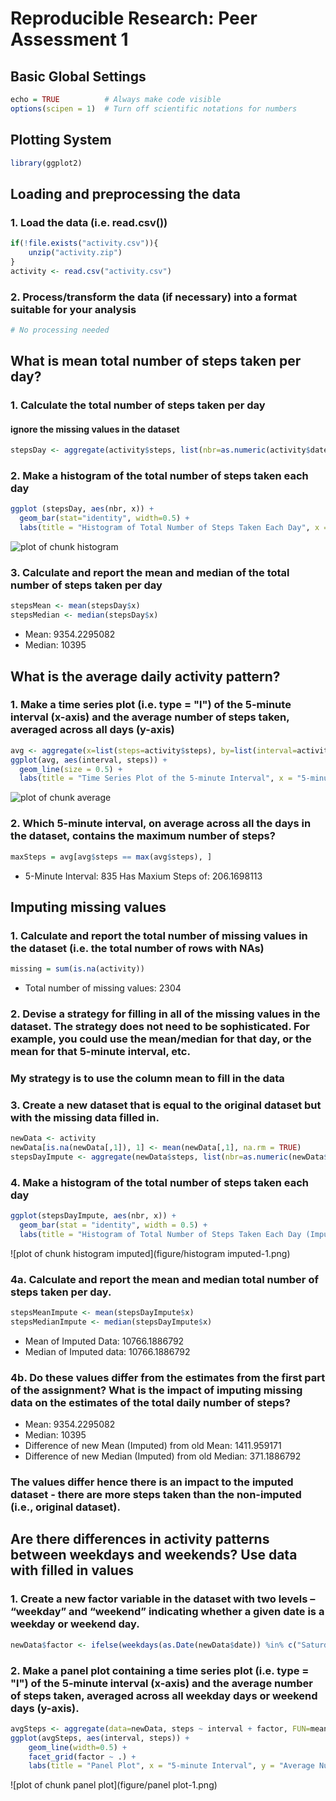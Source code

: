 
# Reproducible Research: Peer Assessment 1
## Basic Global Settings

```r
echo = TRUE          # Always make code visible
options(scipen = 1)  # Turn off scientific notations for numbers
```

## Plotting System

```r
library(ggplot2)
```

## Loading and preprocessing the data
### 1. Load the data (i.e. read.csv())

```r
if(!file.exists("activity.csv")){
    unzip("activity.zip")
}
activity <- read.csv("activity.csv")
```
### 2. Process/transform the data (if necessary) into a format suitable for your analysis

```r
# No processing needed
```

## What is mean total number of steps taken per day?
### 1. Calculate the total number of steps taken per day
#### ignore the missing values in the dataset

```r
stepsDay <- aggregate(activity$steps, list(nbr=as.numeric(activity$date), date=activity$date), FUN=sum, na.rm=TRUE)
```

### 2. Make a histogram of the total number of steps taken each day

```r
ggplot (stepsDay, aes(nbr, x)) + 
  geom_bar(stat="identity", width=0.5) +
  labs(title = "Histogram of Total Number of Steps Taken Each Day", x = "Day", y = "Total Number of Steps Taken Each Day")
```

![plot of chunk histogram](figure/histogram-1.png) 

### 3. Calculate and report the mean and median of the total number of steps taken per day

```r
stepsMean <- mean(stepsDay$x)
stepsMedian <- median(stepsDay$x)
```
* Mean: 9354.2295082
* Median:  10395

## What is the average daily activity pattern?
### 1. Make a time series plot (i.e. type = "l") of the 5-minute interval (x-axis) and the average number of steps taken, averaged across all days (y-axis)

```r
avg <- aggregate(x=list(steps=activity$steps), by=list(interval=activity$interval),  FUN=mean, na.rm=TRUE)
ggplot(avg, aes(interval, steps)) + 
  geom_line(size = 0.5) + 
  labs(title = "Time Series Plot of the 5-minute Interval", x = "5-minute Interval", y = "Average Number of Steps Taken")
```

![plot of chunk average](figure/average-1.png) 

### 2. Which 5-minute interval, on average across all the days in the dataset, contains the maximum number of steps?

```r
maxSteps = avg[avg$steps == max(avg$steps), ]
```

* 5-Minute Interval: 835 Has Maxium Steps of: 206.1698113

## Imputing missing values
### 1. Calculate and report the total number of missing values in the dataset (i.e. the total number of rows with NAs)

```r
missing = sum(is.na(activity))
```

* Total number of missing values: 2304

### 2. Devise a strategy for filling in all of the missing values in the dataset. The strategy does not need to be sophisticated. For example, you could use the mean/median for that day, or the mean for that 5-minute interval, etc.

### My strategy is to use the column mean to fill in the data 
### 3. Create a new dataset that is equal to the original dataset but with the missing data filled in.

```r
newData <- activity
newData[is.na(newData[,1]), 1] <- mean(newData[,1], na.rm = TRUE)
stepsDayImpute <- aggregate(newData$steps, list(nbr=as.numeric(newData$date), date=newData$date), FUN=sum)
```

### 4. Make a histogram of the total number of steps taken each day  


```r
ggplot(stepsDayImpute, aes(nbr, x)) + 
  geom_bar(stat = "identity", width = 0.5) + 
  labs(title = "Histogram of Total Number of Steps Taken Each Day (Imputed)", x = "Day", y = "Total Number of Steps")
```

![plot of chunk histogram imputed](figure/histogram imputed-1.png) 

### 4a. Calculate and report the mean and median total number of steps taken per day.

```r
stepsMeanImpute <- mean(stepsDayImpute$x)
stepsMedianImpute <- median(stepsDayImpute$x)
```
* Mean of Imputed Data: 10766.1886792
* Median of Imputed data:  10766.1886792

### 4b. Do these values differ from the estimates from the first part of the assignment? What is the impact of imputing missing data on the estimates of the total daily number of steps?

* Mean: 9354.2295082
* Median:  10395
* Difference of new Mean (Imputed) from old Mean: 1411.959171
* Difference of new Median (Imputed) from old Median: 371.1886792

### The values differ hence there is an impact to the imputed dataset - there are more steps taken than the non-imputed (i.e., original dataset).

## Are there differences in activity patterns between weekdays and weekends? Use data with filled in values

### 1. Create a new factor variable in the dataset with two levels – “weekday” and “weekend” indicating whether a given date is a weekday or weekend day.

```r
newData$factor <- ifelse(weekdays(as.Date(newData$date)) %in% c("Saturday", "Sunday"), "weekend", "weekday")
```


### 2. Make a panel plot containing a time series plot (i.e. type = "l") of the 5-minute interval (x-axis) and the average number of steps taken, averaged across all weekday days or weekend days (y-axis). 

```r
avgSteps <- aggregate(data=newData, steps ~ interval + factor, FUN=mean)
ggplot(avgSteps, aes(interval, steps)) + 
    geom_line(width=0.5) + 
    facet_grid(factor ~ .) +
    labs(title = "Panel Plot", x = "5-minute Interval", y = "Average Number of Steps Taken")
```

![plot of chunk panel plot](figure/panel plot-1.png) 



